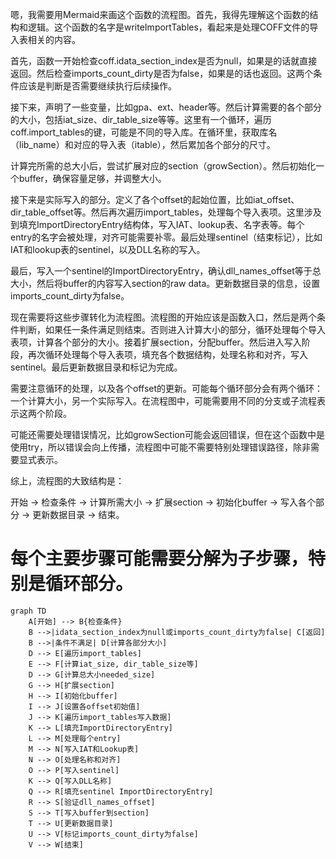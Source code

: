 嗯，我需要用Mermaid来画这个函数的流程图。首先，我得先理解这个函数的结构和逻辑。这个函数的名字是writeImportTables，看起来是处理COFF文件的导入表相关的内容。

首先，函数一开始检查coff.idata_section_index是否为null，如果是的话就直接返回。然后检查imports_count_dirty是否为false，如果是的话也返回。这两个条件应该是判断是否需要继续执行后续操作。

接下来，声明了一些变量，比如gpa、ext、header等。然后计算需要的各个部分的大小，包括iat_size、dir_table_size等等。这里有一个循环，遍历coff.import_tables的键，可能是不同的导入库。在循环里，获取库名（lib_name）和对应的导入表（itable），然后累加各个部分的尺寸。

计算完所需的总大小后，尝试扩展对应的section（growSection）。然后初始化一个buffer，确保容量足够，并调整大小。

接下来是实际写入的部分。定义了各个offset的起始位置，比如iat_offset、dir_table_offset等。然后再次遍历import_tables，处理每个导入表项。这里涉及到填充ImportDirectoryEntry结构体，写入IAT、lookup表、名字表等。每个entry的名字会被处理，对齐可能需要补零。最后处理sentinel（结束标记），比如IAT和lookup表的sentinel，以及DLL名称的写入。

最后，写入一个sentinel的ImportDirectoryEntry，确认dll_names_offset等于总大小，然后将buffer的内容写入section的raw data。更新数据目录的信息，设置imports_count_dirty为false。

现在需要将这些步骤转化为流程图。流程图的开始应该是函数入口，然后是两个条件判断，如果任一条件满足则结束。否则进入计算大小的部分，循环处理每个导入表项，计算各个部分的大小。接着扩展section，分配buffer。然后进入写入阶段，再次循环处理每个导入表项，填充各个数据结构，处理名称和对齐，写入sentinel。最后更新数据目录和标记为完成。

需要注意循环的处理，以及各个offset的更新。可能每个循环部分会有两个循环：一个计算大小，另一个实际写入。在流程图中，可能需要用不同的分支或子流程表示这两个阶段。

可能还需要处理错误情况，比如growSection可能会返回错误，但在这个函数中是使用try，所以错误会向上传播，流程图中可能不需要特别处理错误路径，除非需要显式表示。

综上，流程图的大致结构是：

开始 → 检查条件 → 计算所需大小 → 扩展section → 初始化buffer → 写入各个部分 → 更新数据目录 → 结束。

每个主要步骤可能需要分解为子步骤，特别是循环部分。
================================================
```mermaid
graph TD
    A[开始] --> B{检查条件}
    B -->|idata_section_index为null或imports_count_dirty为false| C[返回]
    B -->|条件不满足| D[计算各部分大小]
    D --> E[遍历import_tables]
    E --> F[计算iat_size, dir_table_size等]
    D --> G[计算总大小needed_size]
    G --> H[扩展section]
    H --> I[初始化buffer]
    I --> J[设置各offset初始值]
    J --> K[遍历import_tables写入数据]
    K --> L[填充ImportDirectoryEntry]
    L --> M[处理每个entry]
    M --> N[写入IAT和Lookup表]
    N --> O[处理名称和对齐]
    O --> P[写入sentinel]
    K --> Q[写入DLL名称]
    Q --> R[填充sentinel ImportDirectoryEntry]
    R --> S[验证dll_names_offset]
    S --> T[写入buffer到section]
    T --> U[更新数据目录]
    U --> V[标记imports_count_dirty为false]
    V --> W[结束]
```